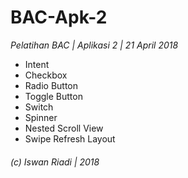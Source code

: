# BAC-Apk-2
*Pelatihan BAC | Aplikasi 2 | 21 April 2018*

- Intent
- Checkbox
- Radio Button
- Toggle Button
- Switch
- Spinner
- Nested Scroll View
- Swipe Refresh Layout

###### (c) Iswan Riadi | 2018
